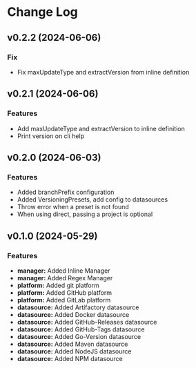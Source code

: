 # Change Log

## v0.2.2 (2024-06-06)

### Fix

* Fix maxUpdateType and extractVersion from inline definition

## v0.2.1 (2024-06-06)

### Features

* Add maxUpdateType and extractVersion to inline definition
* Print version on cli help

## v0.2.0 (2024-06-03)

### Features

* Added branchPrefix configuration
* Added VersioningPresets, add config to datasources
* Throw error when a preset is not found
* When using direct, passing a project is optional

## v0.1.0 (2024-05-29)

### Features

* **manager:** Added Inline Manager
* **manager:** Added Regex Manager
* **platform:** Added git platform
* **platform:** Added GitHub platform
* **platform:** Added GitLab platform
* **datasource:** Added Artifactory datasource
* **datasource:** Added Docker datasource
* **datasource:** Added GitHub-Releases datasource
* **datasource:** Added GitHub-Tags datasource
* **datasource:** Added Go-Version datasource
* **datasource:** Added Maven datasource
* **datasource:** Added NodeJS datasource
* **datasource:** Added NPM datasource
